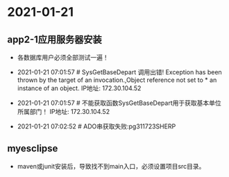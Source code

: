 # 2021-01-21

## app2-1应用服务器安装

* 各数据库用户必须全部测试一遍！

 * 2021-01-21 07:01:57  # SysGetBaseDepart 调用出错! Exception has been thrown by the target of an invocation.,Object reference not set to  * an instance of an object.  IP地址: 172.30.104.52
 * 2021-01-21 07:01:57  # 不能获取函数SysGetBaseDepart用于获取基本单位所属部门！  IP地址: 172.30.104.52
 * 2021-01-21 07:02:52  # ADO串获取失败:pg311723SHERP


## myesclipse

* maven或junit安装后，导致找不到main入口，必须设置项目src目录。
